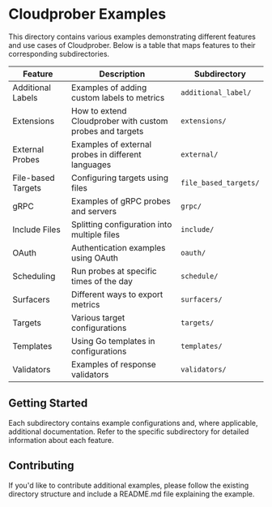 # Cloudprober Examples

This directory contains various examples demonstrating different features and use cases of Cloudprober. Below is a table that maps features to their corresponding subdirectories.

| Feature | Description | Subdirectory |
|---------|-------------|--------------|
| Additional Labels | Examples of adding custom labels to metrics | `additional_label/` |
| Extensions | How to extend Cloudprober with custom probes and targets | `extensions/` |
| External Probes | Examples of external probes in different languages | `external/` |
| File-based Targets | Configuring targets using files | `file_based_targets/` |
| gRPC | Examples of gRPC probes and servers | `grpc/` |
| Include Files | Splitting configuration into multiple files | `include/` |
| OAuth | Authentication examples using OAuth | `oauth/` |
| Scheduling | Run probes at specific times of the day | `schedule/` |
| Surfacers | Different ways to export metrics | `surfacers/` |
| Targets | Various target configurations | `targets/` |
| Templates | Using Go templates in configurations | `templates/` |
| Validators | Examples of response validators | `validators/` |

## Getting Started

Each subdirectory contains example configurations and, where applicable, additional documentation. Refer to the specific subdirectory for detailed information about each feature.

## Contributing

If you'd like to contribute additional examples, please follow the existing directory structure and include a README.md file explaining the example.
